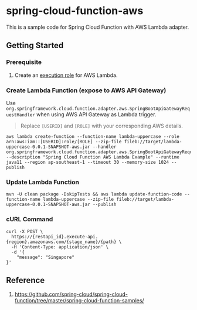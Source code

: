 # spring-cloud-function-aws
This is a sample code for Spring Cloud Function with AWS Lambda adapter.

## Getting Started

### Prerequisite
1. Create an [execution role](https://docs.aws.amazon.com/lambda/latest/dg/lambda-intro-execution-role.html) for AWS Lambda.

### Create Lambda Function (expose to AWS API Gateway)
Use `org.springframework.cloud.function.adapter.aws.SpringBootApiGatewayRequestHandler` when using AWS API Gateway as Lambda trigger. 
> Replace `[USERID]` and `[ROLE]` with your corresponding AWS details.

```shell script
aws lambda create-function --function-name lambda-uppercase --role arn:aws:iam::[USERID]:role/[ROLE] --zip-file fileb://target/lambda-uppercase-0.0.1-SNAPSHOT-aws.jar --handler org.springframework.cloud.function.adapter.aws.SpringBootApiGatewayRequestHandler --description "Spring Cloud Function AWS Lambda Example" --runtime java11 --region ap-southeast-1 --timeout 30 --memory-size 1024 --publish
```

### Update Lambda Function
```shell script
mvn -U clean package -DskipTests && aws lambda update-function-code --function-name lambda-uppercase --zip-file fileb://target/lambda-uppercase-0.0.1-SNAPSHOT-aws.jar --publish
```

### cURL Command
```shell script
curl -X POST \
  https://{restapi_id}.execute-api.{region}.amazonaws.com/{stage_name}/{path} \
  -H 'Content-Type: application/json' \
  -d '{
	"message": "Singapore"
}'
```

## Reference

1. https://github.com/spring-cloud/spring-cloud-function/tree/master/spring-cloud-function-samples/